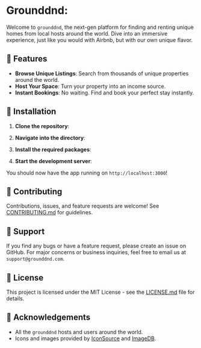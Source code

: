 #  Grounddnd:

Welcome to `grounddnd`, the next-gen platform for finding and renting unique homes from local hosts around the world. Dive into an immersive experience,
just like you would with Airbnb, but with our own unique flavor.


## 🌟 Features

- **Browse Unique Listings**: Search from thousands of unique properties around the world.
- **Host Your Space**: Turn your property into an income source.
- **Instant Bookings**: No waiting. Find and book your perfect stay instantly.

## 💽 Installation

1. **Clone the repository**:

2. **Navigate into the directory**:

3. **Install the required packages**:

4. **Start the development server**:

You should now have the app running on `http://localhost:3000`!

## 🤝 Contributing

Contributions, issues, and feature requests are welcome! See [CONTRIBUTING.md](CONTRIBUTING.md) for guidelines.

## 💖 Support

If you find any bugs or have a feature request, please create an issue on GitHub. For major concerns or business inquiries, feel free to email us at `support@grounddnd.com`.

## 📄 License

This project is licensed under the MIT License - see the [LICENSE.md](LICENSE.md) file for details.

## 👏 Acknowledgements

- All the `grounddnd` hosts and users around the world.
- Icons and images provided by [IconSource](https://www.iconsources.com) and [ImageDB](https://www.imagedb.com).
